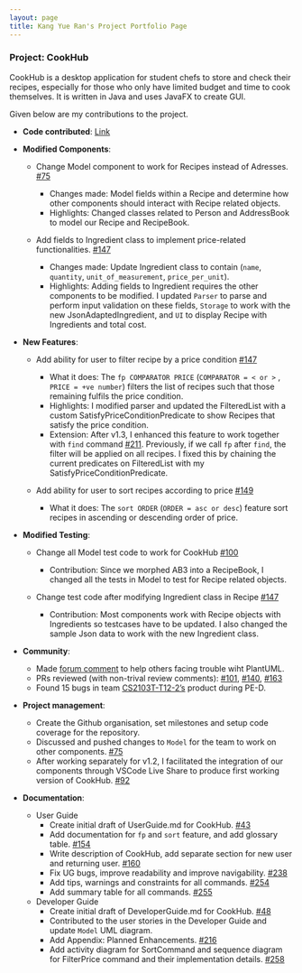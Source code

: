 ```yaml
---
layout: page
title: Kang Yue Ran's Project Portfolio Page
---
```


### Project: CookHub

CookHub is a desktop application for student chefs to store and check their recipes, especially for those who only have limited budget and time to cook themselves.
It is written in Java and uses JavaFX to create GUI.

Given below are my contributions to the project.

* **Code contributed**: [Link](https://nus-cs2103-ay2223s2.github.io/tp-dashboard/?search=kyueran&breakdown=true&sort=groupTitle%20dsc&sortWithin=title&since=2023-02-17&timeframe=commit&mergegroup=&groupSelect=groupByRepos&checkedFileTypes=docs~functional-code~test-code~other)


* **Modified Components**:
  * Change Model component to work for Recipes instead of Adresses. [\#75](https://github.com/AY2223S2-CS2103T-W09-1/tp/pull/75)
    * Changes made: Model fields within a Recipe and determine how other components should interact with Recipe related objects.
    * Highlights: Changed classes related to Person and AddressBook to model our Recipe and RecipeBook.

  * Add fields to Ingredient class to implement price-related functionalities. [\#147](https://github.com/AY2223S2-CS2103T-W09-1/tp/pull/147)
    * Changes made: Update Ingredient class to contain (`name`, `quantity`, `unit_of_measurement`, `price_per_unit`).
    * Highlights: Adding fields to Ingredient requires the other components to be modified. I updated `Parser` to parse and perform input validation on these fields, `Storage` to work with the new JsonAdaptedIngredient, and `UI` to display Recipe with Ingredients and total cost.


* **New Features**: 
  * Add ability for user to filter recipe by a price condition
  [\#147](https://github.com/AY2223S2-CS2103T-W09-1/tp/pull/147)
    * What it does: The `fp COMPARATOR PRICE` (`COMPARATOR = < or >` , `PRICE = +ve number`) filters the list of recipes such that those remaining fulfils the price condition.
    * Highlights: I modified parser and updated the FilteredList with a custom SatisfyPriceConditionPredicate to show Recipes that satisfy the price condition.
    * Extension: After v1.3, I enhanced this feature to work together with `find` command [\#211](https://github.com/AY2223S2-CS2103T-W09-1/tp/pull/211). Previously, if we call `fp` after `find`, the filter will be applied on all recipes. I fixed this by chaining the current predicates on FilteredList with my SatisfyPriceConditionPredicate.

  * Add ability for user to sort recipes according to price [\#149](https://github.com/AY2223S2-CS2103T-W09-1/tp/pull/149)
    * What it does: The `sort ORDER` (`ORDER = asc or desc`) feature sort recipes in ascending or descending order of price.


* **Modified Testing**: 
  * Change all Model test code to work for CookHub [\#100](https://github.com/AY2223S2-CS2103T-W09-1/tp/pull/100)
    * Contribution: Since we morphed AB3 into a RecipeBook, I changed all the tests in Model to test for Recipe related objects.

  * Change test code after modifying Ingredient class in Recipe [\#147](https://github.com/AY2223S2-CS2103T-W09-1/tp/pull/147)
    * Contribution: Most components work with Recipe objects with Ingredients so testcases have to be updated. I also changed the sample Json data to work with the new Ingredient class.
  

* **Community**:
  * Made [forum comment](https://github.com/nus-cs2103-AY2223S2/forum/issues/266#issuecomment-1477310179) to help others facing trouble wiht PlantUML.
  * PRs reviewed (with non-trival review comments): [\#101](https://github.com/AY2223S2-CS2103T-W09-1/tp/pull/101),
  [\#140](https://github.com/AY2223S2-CS2103T-W09-1/tp/pull/140),
  [\#163](https://github.com/AY2223S2-CS2103T-W09-1/tp/pull/163)
  * Found 15 bugs in team [CS2103T-T12-2’s](https://github.com/AY2223S2-CS2103T-T12-2/tp)  product during PE-D.


* **Project management**:
  * Create the Github organisation, set milestones and setup code coverage for the repository. 
  * Discussed and pushed changes to `Model` for the team to work on other components. [\#75](https://github.com/AY2223S2-CS2103T-W09-1/tp/pull/75)
  * After working separately for v1.2, I facilitated the integration of our components through VSCode Live Share to produce first working version of CookHub. [\#92](https://github.com/AY2223S2-CS2103T-W09-1/tp/pull/92)


* **Documentation**:
  * User Guide
    * Create initial draft of UserGuide.md for CookHub. [\#43](https://github.com/AY2223S2-CS2103T-W09-1/tp/pull/43)
    * Add documentation for `fp` and `sort` feature, and add glossary table. [\#154](https://github.com/AY2223S2-CS2103T-W09-1/tp/pull/154)
    * Write description of CookHub, add separate section for new user and returning user. [\#160](https://github.com/AY2223S2-CS2103T-W09-1/tp/pull/160)
    * Fix UG bugs, improve readability and improve navigability. [\#238](https://github.com/AY2223S2-CS2103T-W09-1/tp/pull/238)
    * Add tips, warnings and constraints for all commands. [\#254](https://github.com/AY2223S2-CS2103T-W09-1/tp/pull/254) 
    * Add summary table for all commands. [\#255](https://github.com/AY2223S2-CS2103T-W09-1/tp/pull/255)
  * Developer Guide
    * Create initial draft of DeveloperGuide.md for CookHub. [\#48](https://github.com/AY2223S2-CS2103T-W09-1/tp/pull/48)
    * Contributed to the user stories in the Developer Guide and update `Model` UML diagram.
    * Add Appendix: Planned Enhancements. [\#216](https://github.com/AY2223S2-CS2103T-W09-1/tp/pull/216)
    * Add activity diagram for SortCommand and sequence diagram for FilterPrice command and their implementation details. [\#258](https://github.com/AY2223S2-CS2103T-W09-1/tp/pull/258)
